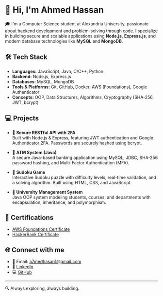 # 👋 Hi, I'm Ahmed Hassan

🎓 I'm a Computer Science student at Alexandria University, passionate about backend development and problem-solving through code. I specialize in building secure and scalable applications using **Node.js**, **Express.js**, and modern database technologies like **MySQL** and **MongoDB**.

## 🛠️ Tech Stack
- **Languages:** JavaScript, Java, C/C++, Python
- **Backend:** Node.js, Express.js
- **Databases:** MySQL, MongoDB
- **Tools & Platforms:** Git, GitHub, Docker, AWS (Foundations), Google Authenticator
- **Concepts:** OOP, Data Structures, Algorithms, Cryptography (SHA-256, JWT, bcrypt)

## 💻 Projects

- 🔐 **Secure RESTful API with 2FA**  
  Built with Node.js & Express, featuring JWT authentication and Google Authenticator 2FA. Passwords are securely hashed using bcrypt.

- 🏦 **ATM System (Java)**  
  A secure Java-based banking application using MySQL, JDBC, SHA-256 password hashing, and Multi-Factor Authentication (MFA).

- 🧩 **Sudoku Game**  
  Interactive Sudoku puzzle with difficulty levels, real-time validation, and a solving algorithm. Built using HTML, CSS, and JavaScript.

- 🏫 **University Management System**  
  Java OOP system modeling students, courses, and departments with encapsulation, inheritance, and polymorphism.

## 📜 Certifications
- [AWS Foundations Certificate](https://www.credly.com/badges/bd1d37c2-ab96-48f0-8e93-ac27decb2c09/print)
- [HackerRank Certificate](https://www.hackerrank.com/certificates/2e8f8d815dea)

## 🌐 Connect with me
- 📧 Email: a7medhasan1@gmail.com  
- 💼 [LinkedIn](https://linkedin.com/in/ahmed-hassan-576350247)  
- 💻 [GitHub](https://github.com/ahmedhassan404)

---

🔍 Always exploring, always building.
